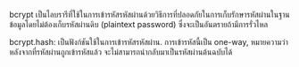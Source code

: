 bcrypt เป็นไลบรารีที่ใช้ในการเข้ารหัสรหัสผ่านด้วยวิธีการที่ปลอดภัยในการเก็บรักษารหัสผ่านในฐานข้อมูลโดยไม่ต้องเก็บรหัสผ่านดิบ (plaintext password) ซึ่งจะเป็นอันตรายถ้ามีการรั่วไหล

bcrypt.hash: เป็นฟังก์ชันใช้ในการเข้ารหัสรหัสผ่าน. การเข้ารหัสนี้เป็น one-way, หมายความว่าหลังจากที่รหัสผ่านถูกเข้ารหัสแล้ว จะไม่สามารถนำกลับมาเป็นรหัสผ่านต้นฉบับได้